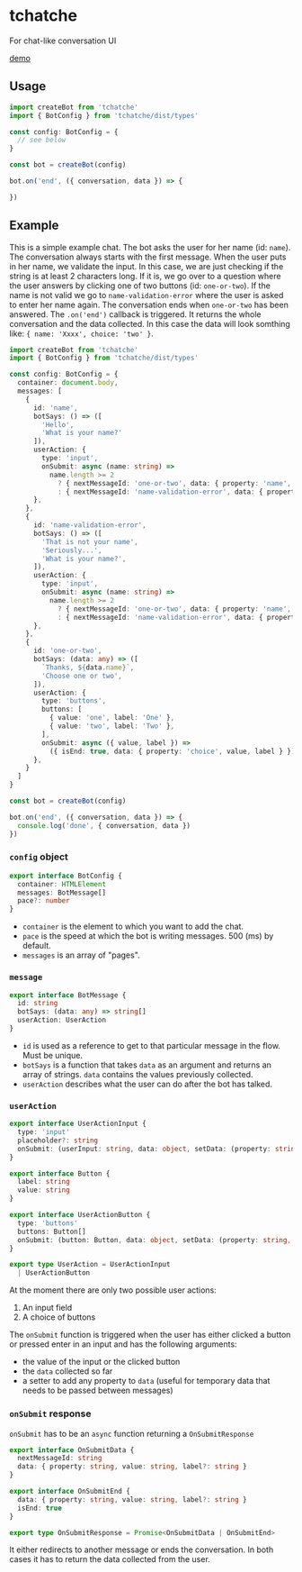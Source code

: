 # tchatche

For chat-like conversation UI

[demo](https://tchatche-example.surge.sh)

## Usage

```typescript
import createBot from 'tchatche'
import { BotConfig } from 'tchatche/dist/types'

const config: BotConfig = {
  // see below
}

const bot = createBot(config)

bot.on('end', ({ conversation, data }) => {

})
```

## Example

This is a simple example chat. The bot asks the user for her name (id: `name`). The conversation always starts with the first message. When the user puts in her name, we validate the input. In this case, we are just checking if the string is at least 2 characters long. If it is, we go over to a question where the user answers by clicking one of two buttons (id: `one-or-two`). If the name is not valid we go to `name-validation-error` where the user is asked to enter her name again. The conversation ends when `one-or-two` has been answered. The `.on('end')` callback is triggered. It returns the whole conversation and the data collected. In this case the data will look somthing like: `{ name: 'Xxxx', choice: 'two' }`.

```typescript
import createBot from 'tchatche'
import { BotConfig } from 'tchatche/dist/types'

const config: BotConfig = {
  container: document.body,
  messages: [
    {
      id: 'name',
      botSays: () => ([
        'Hello',
        'What is your name?'
      ]),
      userAction: {
        type: 'input',
        onSubmit: async (name: string) =>
          name.length >= 2
            ? { nextMessageId: 'one-or-two', data: { property: 'name', value: name } }
            : { nextMessageId: 'name-validation-error', data: { property: 'name', value: name } }
      },
    },
    {
      id: 'name-validation-error',
      botSays: () => ([
        'That is not your name',
        'Seriously...',
        'What is your name?',
      ]),
      userAction: {
        type: 'input',
        onSubmit: async (name: string) =>
          name.length >= 2
            ? { nextMessageId: 'one-or-two', data: { property: 'name', value: name } }
            : { nextMessageId: 'name-validation-error', data: { property: 'name', value: name } }
      },
    },
    {
      id: 'one-or-two',
      botSays: (data: any) => ([
        `Thanks, ${data.name}`,
        'Choose one or two',
      ]),
      userAction: {
        type: 'buttons',
        buttons: [
          { value: 'one', label: 'One' },
          { value: 'two', label: 'Two' },
        ],
        onSubmit: async ({ value, label }) =>
          ({ isEnd: true, data: { property: 'choice', value, label } })
      },
    }
  ]
}

const bot = createBot(config)

bot.on('end', ({ conversation, data }) => {
  console.log('done', { conversation, data })
})
```

### `config` object

```typescript
export interface BotConfig {
  container: HTMLElement
  messages: BotMessage[]
  pace?: number
}
```

* `container` is the element to which you want to add the chat.
* `pace` is the speed at which the bot is writing messages. 500 (ms) by default.
* `messages` is an array of "pages".

### `message`

```typescript
export interface BotMessage {
  id: string
  botSays: (data: any) => string[]
  userAction: UserAction
}
```

* `id` is used as a reference to get to that particular message in the flow. Must be unique.
* `botSays` is a function that takes `data` as an argument and returns an array of strings. `data` contains the values previously collected.
* `userAction` describes what the user can do after the bot has talked.

### `userAction`

```typescript
export interface UserActionInput {
  type: 'input'
  placeholder?: string
  onSubmit: (userInput: string, data: object, setData: (property: string, value: any) => void) => OnSubmitResponse
}

export interface Button {
  label: string
  value: string
}

export interface UserActionButton {
  type: 'buttons'
  buttons: Button[]
  onSubmit: (button: Button, data: object, setData: (property: string, value: any) => void) => OnSubmitResponse
}

export type UserAction = UserActionInput
  | UserActionButton
```

At the moment there are only two possible user actions:

1. An input field
2. A choice of buttons

The `onSubmit` function is triggered when the user has either clicked a button or pressed enter in an input and has the following arguments:

* the value of the input or the clicked button
* the `data` collected so far
* a setter to add any property to `data` (useful for temporary data that needs to be passed between messages)

### `onSubmit` response

`onSubmit` has to be an `async` function returning a `OnSubmitResponse`

```typescript
export interface OnSubmitData {
  nextMessageId: string
  data: { property: string, value: string, label?: string }
}

export interface OnSubmitEnd {
  data: { property: string, value: string, label?: string }
  isEnd: true
}

export type OnSubmitResponse = Promise<OnSubmitData | OnSubmitEnd>
```

It either redirects to another message or ends the conversation. In both cases it has to return the data collected from the user.
